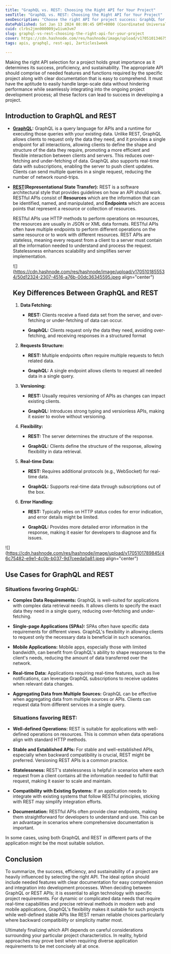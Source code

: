 ```yaml
---
title: "GraphQL vs. REST: Choosing the Right API for Your Project"
seoTitle: "GraphQL vs. REST: Choosing the Right API for Your Project"
seoDescription: "Choose the right API for project success: GraphQL for dynamic, real-time applications, REST for stability and simplicity."
datePublished: Sat Jan 13 2024 08:00:45 GMT+0000 (Coordinated Universal Time)
cuid: clrbs2jmn000009jw1ium3vm7
slug: graphql-vs-rest-choosing-the-right-api-for-your-project
cover: https://cdn.hashnode.com/res/hashnode/image/upload/v1705101346757/fd3b0713-f052-4339-92ca-4821fa9116d5.png
tags: apis, graphql, rest-api, 2articles1week

---
```


Making the right API selection for a project holds great importance as it determines its success, proficiency, and sustainability. The appropriate API should comprise of needed features and functions required by the specific project along with clear documentation that is easy to comprehend. It must have the aptitude to easily handle large-scale data without hindering performance while seamlessly integrating into the ongoing project development process; all these factors can lead to success in developing a project.

## Introduction to GraphQL and REST

* [**GraphQL**](https://graphql.org/)**:** GraphQL is a query language for APIs and a runtime for executing those queries with your existing data. Unlike REST, GraphQL allows clients to request only the data they need, and it provides a single endpoint for all interactions, allowing clients to define the shape and structure of the data they require, promoting a more efficient and flexible interaction between clients and servers. This reduces over-fetching and under-fetching of data. GraphQL also supports real-time data with subscriptions, enabling the server to push client updates. Clients can send multiple queries in a single request, reducing the number of network round-trips.
    
* [**REST**](https://inioluwa2003.hashnode.dev/demystifying-restful-apis-a-deep-dive-into-endpoints-and-resources)**(Representational State Transfer):** REST is a software architectural style that provides guidelines on how an API should work. RESTful APIs consist of **Resources** which are the information that can be identified, named, and manipulated, and **Endpoints** which are access points that represent a resource or collection of resources.
    
    RESTful APIs use HTTP methods to perform operations on resources, the resources are usually in JSON or XML data formats. RESTful APIs often have multiple endpoints to perform different operations on the same resource or to work with different resources. REST APIs are stateless, meaning every request from a client to a server must contain all the information needed to understand and process the request. Statelessness enhances scalability and simplifies server implementation.
    
    ![](https://cdn.hashnode.com/res/hashnode/image/upload/v1705101855534/50d12324-2307-4516-a76b-00dc36345595.jpeg align="center")
    
    ## Key Differences Between GraphQL and REST
    
    1. **Data Fetching:**
        
        * **REST:** Clients receive a fixed data set from the server, and over-fetching or under-fetching of data can occur.
            
        * **GraphQL:** Clients request only the data they need, avoiding over-fetching, and receiving responses in a structured format
            
    2. **Requests Structure:**
        
        * **REST:** Multiple endpoints often require multiple requests to fetch related data.
            
        * **GraphQL:** A single endpoint allows clients to request all needed data in a single query.
            
    3. **Versioning:**
        
        * **REST:** Usually requires versioning of APIs as changes can impact existing clients.
            
        * **GraphQL:** Introduces strong typing and versionless APIs, making it easier to evolve without versioning.
            
    4. **Flexibility:**
        
        * **REST:** The server determines the structure of the response.
            
        * **GraphQL:** Clients define the structure of the response, allowing flexibility in data retrieval.
            
    5. **Real-time Data:**
        
        * **REST:** Requires additional protocols (e.g., WebSocket) for real-time data.
            
        * **GraphQL:** Supports real-time data through subscriptions out of the box.
            
    6. **Error Handling:**
        
        * **REST:** Typically relies on HTTP status codes for error indication, and error details might be limited.
            
        * **GraphQL:** Provides more detailed error information in the response, making it easier for developers to diagnose and fix issues.
            

![](https://cdn.hashnode.com/res/hashnode/image/upload/v1705101789845/46c75482-e9e1-4c0b-b037-9d7ceeda0a81.jpeg align="center")

## Use Cases for GraphQL and REST

### **Situations favoring GraphQL:**

* **Complex Data Requirements:** GraphQL is well-suited for applications with complex data retrieval needs. It allows clients to specify the exact data they need in a single query, reducing over-fetching and under-fetching.
    
* **Single-page Applications (SPAs):** SPAs often have specific data requirements for different views. GraphQL's flexibility in allowing clients to request only the necessary data is beneficial in such scenarios.
    
* **Mobile Applications:** Mobile apps, especially those with limited bandwidth, can benefit from GraphQL's ability to shape responses to the client's needs, reducing the amount of data transferred over the network.
    
* **Real-time Data:** Applications requiring real-time features, such as live notifications, can leverage GraphQL subscriptions to receive updates when relevant data changes.
    
* **Aggregating Data from Multiple Sources:** GraphQL can be effective when aggregating data from multiple sources or APIs. Clients can request data from different services in a single query.
    
    ### **Situations favoring REST:**
    
* **Well-defined Operations:** REST is suitable for applications with well-defined operations on resources. This is common when data operations align with standard HTTP methods.
    
* **Stable and Established APIs:** For stable and well-established APIs, especially when backward compatibility is crucial, REST might be preferred. Versioning REST APIs is a common practice.
    
* **Statelessness:** REST's statelessness is helpful in scenarios where each request from a client contains all the information needed to fulfill that request, making it easier to scale and maintain.
    
* **Compatibility with Existing Systems:** If an application needs to integrate with existing systems that follow RESTful principles, sticking with REST may simplify integration efforts.
    
* **Documentation:** RESTful APIs often provide clear endpoints, making them straightforward for developers to understand and use. This can be an advantage in scenarios where comprehensive documentation is important.
    

In some cases, using both GraphQL and REST in different parts of the application might be the most suitable solution.

## Conclusion

To summarize, the success, efficiency, and sustainability of a project are heavily influenced by selecting the right API. The ideal option should include needed features with clear documentation for easy comprehension and integration into development processes. When deciding between GraphQL or REST APIs; it is essential to align technology with specific project requirements. For dynamic or complicated data needs that require real-time capabilities and precise retrieval methods in modern web and mobile applications, GraphQL's flexibility makes it suitable for such projects while well-defined stable APIs like REST remain reliable choices particularly where backward compatibility or simplicity matter most.

Ultimately finalizing which API depends on careful considerations surrounding your particular project characteristics. In reality, hybrid approaches may prove best when requiring diverse application requirements to be met concisely all at once.